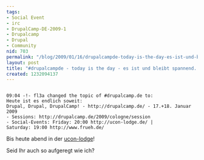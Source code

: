```yaml
---
tags:
- Social Event
- irc
- DrupalCamp-DE-2009-1
- Drupalcamp
- Drupal
- Community
nid: 703
permalink: "/blog/2009/01/16/drupalcampde-today-is-the-day-es-ist-und-bleibt-spannend.html"
layout: post
title: "#drupalcampde - today is the day - es ist und bleibt spannend..."
created: 1232094137
---
```

<code>
09:04 -!- fl3a changed the topic of #drupalcamp.de to: 
Heute ist es endlich soweit: 
Drupal, Drupal, DrupalCamp! - http://drupalcamp.de/ - 17.+18. Januar 2009 
- Sessions: http://drupalcamp.de/2009/cologne/session 
- Social-Events: Friday: 20:00 http://ucon-lodge.de/ | 
Saturday: 19:00 http://www.frueh.de/
</code>
<p>Bis heute abend in der <a href="http://ucon-lodge.de/">ucon-lodge</a>!</p>
<p>Seid Ihr auch so aufgeregt wie ich?</p><!--break-->

